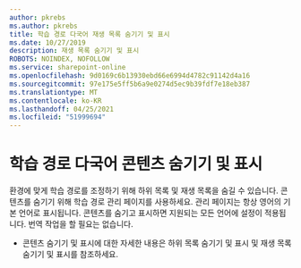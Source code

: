```yaml
---
author: pkrebs
ms.author: pkrebs
title: 학습 경로 다국어 재생 목록 숨기기 및 표시
ms.date: 10/27/2019
description: 재생 목록 숨기기 및 표시
ROBOTS: NOINDEX, NOFOLLOW
ms.service: sharepoint-online
ms.openlocfilehash: 9d0169c6b13930ebd66e6994d4782c91142d4a16
ms.sourcegitcommit: 97e175e5ff5b6a9e0274d5ec9b39fdf7e18eb387
ms.translationtype: MT
ms.contentlocale: ko-KR
ms.lasthandoff: 04/25/2021
ms.locfileid: "51999694"
---
```

# <a name="hide-and-show-learning-pathways-multilingual-content"></a>학습 경로 다국어 콘텐츠 숨기기 및 표시 

환경에 맞게 학습 경로를 조정하기 위해 하위 목록 및 재생 목록을 숨길 수 있습니다. 콘텐츠를 숨기기 위해 학습 경로 관리 페이지를 사용하세요. 관리 페이지는 항상 영어의 기본 언어로 표시됩니다. 콘텐츠를 숨기고 표시하면 지원되는 모든 언어에 설정이 적용됩니다. 번역 작업을 할 필요는 없습니다. 

- 콘텐츠 숨기기 및 표시에 대한 자세한 내용은 하위 목록 숨기기 및 표시 및 재생 목록 숨기기 및 표시를 참조하세요. 



